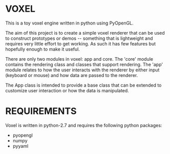VOXEL
==================================================

This is a toy voxel engine written in python using PyOpenGL.

The aim of this project is to create a simple voxel renderer that can be used to
construct prototypes or demos -- something that is lightweight and requires very
little effort to get working. As such it has few features but hopefully enough
to make it useful.

There are only two modules in voxel: app and core. The 'core' module contains the
rendering class and classes that support rendering. The 'app' module relates to
how the user interacts with the renderer by either input (keyboard or mouse) and
how data are passed to the renderer.

The App class is intended to provide a base class that can be extended to
customize user interaction or how the data is manipulated.


REQUIREMENTS
==================================================

Voxel is written in python-2.7 and requires the following python packages:

* pyopengl
* numpy
* pyyaml
